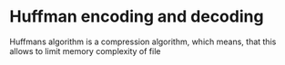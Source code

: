 # Huffman encoding and decoding
Huffmans algorithm is a compression algorithm, which means, that this allows to limit memory complexity of file

